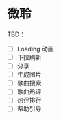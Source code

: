 # 微聆

TBD：

- [ ] Loading 动画
- [ ] 下拉刷新
- [ ] 分享
- [ ] 生成图片
- [ ] 歌曲搜索
- [ ] 歌曲热评
- [ ] 热评排行
- [ ] 帮助引导
